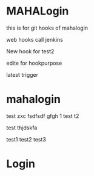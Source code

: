 # MAHALogin
this is for git hooks  of mahalogin

web hooks call jenkins

New hook for test2



edite for hookpurpose


latest trigger
# mahalogin


test
zxc
fsdfsdf
gfgh
1
test
t2

test
thjdskfa

test1
test2
test3
# Login


